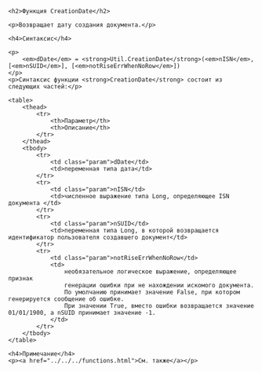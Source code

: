 <html>
<head>
    <title>CreationDate</title>
    <link rel="stylesheet" href="../../../../common.css" />
</head>
<body>

    <h2>Функция CreationDate</h2>

    <p>Возвращает дату создания документа.</p>

    <h4>Синтаксис</h4>

    <p>
        <em>dDate</em> = <strong>Util.CreationDate</strong>(<em>nISN</em>, [<em>nSUID</em>], [<em>notRiseErrWhenNoRow</em>])
    </p>
    <p>Синтаксис функции <strong>CreationDate</strong> состоит из следующих частей:</p>

    <table>
        <thead>
            <tr>
                <th>Параметр</th>
                <th>Описание</th>
            </tr>
        </thead>
        <tbody>
            <tr>
                <td class="param">dDate</td>
                <td>переменная типа дата</td>
            </tr>
            <tr>
                <td class="param">nISN</td>
                <td>численное выражение типа Long, определяющее ISN документа </td>
            </tr>
            <tr>
                <td class="param">nSUID</td>
                <td>переменная типа Long, в которой возвращается идентификатор пользователя создавшего документ</td>
            </tr>
            <tr>
                <td class="param">notRiseErrWhenNoRow</td>
                <td>
                    необязательное логическое выражение, определяющее признак 
                    генерации ошибки при не нахождении искомого документа.
                    По умолчанию принимает значение False, при котором генерируется сообщение об ошибке. 
                    При значении True, вместо ошибки возвращается значение 01/01/1900, а nSUID принимает значение -1.
                </td>
            </tr>
        </tbody>
    </table>
    
    <h4>Примечание</h4>
    <p><a href="../../../functions.html">См. также</a></p>
</body>
</html>
